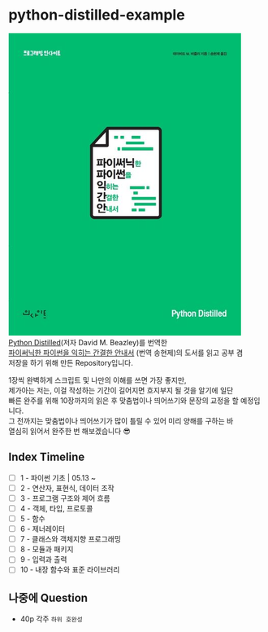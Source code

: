 # python-distilled-example
![title](./img/title.jpeg)
[Python Distilled](https://product.kyobobook.co.kr/detail/S000002277026)(저자 David M. Beazley)를 번역한 <br> 
[파이써닉한 파이썬을 익히는 간결한 안내서](https://product.kyobobook.co.kr/detail/S000061584147) (번역 송현제)의 도서를 읽고 공부 겸 <br>
저장을 하기 위해 만든 Repository입니다.

1장씩 완벽하게 스크립트 및 나만의 이해를 쓰면 가장 좋지만, <br>
제가아는 저는, 이걸 작성하는 기간이 길어지면 흐지부지 될 것을 알기에 일단 <br>
빠른 완주를 위해 10장까지의 읽은 후 맞춤법이나 띄어쓰기와 문장의 교정을 할 예정입니다. <br>
그 전까지는 맞춤법이나 띄어쓰기가 많이 틀릴 수 있어 미리 양해를 구하는 바 <br>
열심히 읽어서 완주한 번 해보겠습니다 😎

## Index Timeline 
- [ ] 1 - 파이썬 기초 | 05.13 ~
- [ ] 2 - 연산자, 표현식, 데이터 조작
- [ ] 3 - 프로그램 구조와 제어 흐름
- [ ] 4 - 객체, 타입, 프로토콜
- [ ] 5 - 함수
- [ ] 6 - 제너레이터
- [ ] 7 - 클래스와 객체지향 프로그래밍
- [ ] 8 - 모듈과 패키지
- [ ] 9 - 입력과 출력
- [ ] 10 - 내장 함수와 표준 라이브러리

## 나중에 Question
- 40p 각주 `하위 호완성`